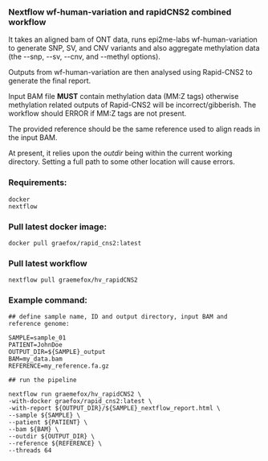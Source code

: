 ### Nextflow wf-human-variation and rapidCNS2 combined workflow

It takes an aligned bam of ONT data, runs epi2me-labs wf-human-variation to generate SNP, SV, and CNV variants and also aggregate methylation data (the --snp, --sv, --cnv, and --methyl options).

Outputs from wf-human-variation are then analysed using Rapid-CNS2 to generate the final report.

Input BAM file **MUST** contain methylation data (MM:Z tags) otherwise methylation related outputs of Rapid-CNS2 will be incorrect/gibberish. The workflow should ERROR if MM:Z tags are not present.

The provided reference should be the same reference used to align reads in the input BAM.

At present, it relies upon the *outdir* being within the current working directory. Setting a full path to some other location will cause errors.

### Requirements:
```
docker
nextflow
```

### Pull latest docker image:
```
docker pull graefox/rapid_cns2:latest
```

### Pull latest workflow
```
nextflow pull graemefox/hv_rapidCNS2
```


### Example command:
```
## define sample name, ID and output directory, input BAM and reference genome:

SAMPLE=sample_01
PATIENT=JohnDoe
OUTPUT_DIR=${SAMPLE}_output
BAM=my_data.bam
REFERENCE=my_reference.fa.gz

## run the pipeline

nextflow run graemefox/hv_rapidCNS2 \
-with-docker graefox/rapid_cns2:latest \
-with-report ${OUTPUT_DIR}/${SAMPLE}_nextflow_report.html \
--sample ${SAMPLE} \
--patient ${PATIENT} \
--bam ${BAM} \
--outdir ${OUTPUT_DIR} \
--reference ${REFERENCE} \
--threads 64

```